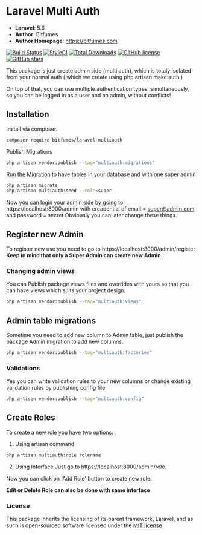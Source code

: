 # Laravel Multi Auth

-   **Laravel**: 5.6
-   **Author**: Bitfumes
-   **Author Homepage**: https://bitfumes.com

[![Build Status](https://travis-ci.org/s-sarthak/laravel-multiauth.svg?branch=master)](https://travis-ci.org/s-sarthak/laravel-multiauth)
[![StyleCI](https://github.styleci.io/repos/143331251/shield?branch=master)](https://github.styleci.io/repos/143331251)
[![Total Downloads](https://poser.pugx.org/bitfumes/laravel-multiauth/downloads)](https://packagist.org/packages/bitfumes/laravel-multiauth)
[![GitHub license](https://img.shields.io/github/license/s-sarthak/laravel-multiauth.svg)](https://github.com/s-sarthak/laravel-multiauth/blob/master/LICENSE.md)
[![GitHub stars](https://img.shields.io/github/stars/s-sarthak/laravel-multiauth.svg)](https://github.com/s-sarthak/laravel-multiauth/stargazers)

This package is just create admin side (multi auth), which is totaly isolated from your normal auth ( which we create using php artisan make:auth )

On top of that, you can use multiple authentication types, simultaneously, so you can be logged
in as a user and an admin, without conflicts!

## Installation

Install via composer.

```bash
composer require bitfumes/laravel-multiauth
```

Publish Migrations
```bash
php artisan vendor:publish --tag="multiauth:migrations"
```

Run [the Migration](https://github.com/s-sarthak/laravel-multiauth/database/migrations/create_permission_tables.php) to have tables in your database and with one super admin
```bash
php artisan migrate
php artisan multiauth:seed --role=super
```

Now you can login your admin side by going to https://localhost:8000/admin with creadential of email = super@admin.com and password = secret
Obviously you can later change these things.

## Register new Admin

To register new use you need to go to https://localhost:8000/admin/register
**Keep in mind that only a Super Admin can create new Admin.**

### Changing admin views
You can Publish package views files and overrides with yours so that you can have views which suits your project design.
```bash
php artisan vendor:publish --tag="multiauth:views"
```

## Admin table migrations

Sometime you need to add new column to Admin table, just publish the package Admin migration to add new columns.
```bash
php artisan vendor:publish --tag="multiauth:factories"
```

### Validations
Yes you can write validation rules to your new columns or change existing validation rules by publishing config file.
```bash
php artisan vendor:publish --tag="multiauth:config"
```

## Create Roles
To create a new role you have two options:
1. Using artisan command
```bash
php artisan multiauth:role rolename
```

2. Using Interface
Just go to https://localhost:8000/admin/role.

Now you can click on 'Add Role' button to create new role.

**Edit or Delete Role can also be done with same interface**

<!-- ### Caveat
Please remember that you need to run php artisan make:auth for having some routes like login or register for normal users, otherwise there may be some error that register route not found.
There is no relation with admin side for make:auth, its just for removing error. -->

### License
This package inherits the licensing of its parent framework, Laravel, and as such is open-sourced
software licensed under the [MIT license](http://opensource.org/licenses/MIT)
